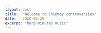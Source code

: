 ```yaml
---
layout: post
title:  "Welcome to Chinmoy controversies"
date:   2020-06-25
excerpt: "harp minutes music"
---
```

